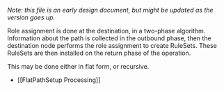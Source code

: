 
*Note: this file is an early design document, but might be updated as the version goes up.*

Role assignment is done at the destination, in a two-phase algorithm. Information about the path is collected in the outbound phase, then the destination node performs the role assignment to create RuleSets. These RuleSets are then installed on the return phase of the operation.

This may be done either in flat form, or recursive.

* [[FlatPathSetup Processing]]
